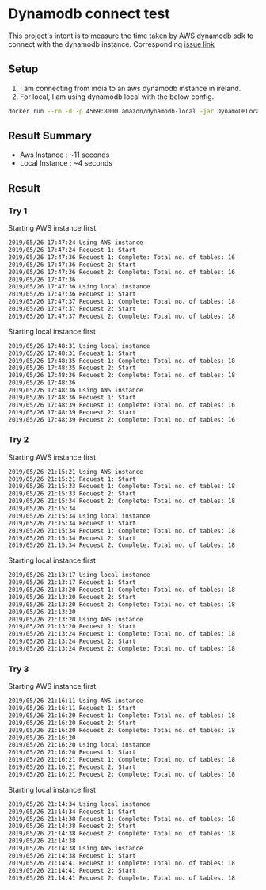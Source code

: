# Dynamodb connect test

This project's intent is to measure the time taken by AWS dynamodb sdk to connect with the dynamodb instance.
Corresponding [issue link](https://github.com/aws/aws-sdk-go/issues/2624)

## Setup

1. I am connecting from india to an aws dynamodb instance in ireland.
2. For local, I am using dynamodb local with the below config.
```bash
docker run --rm -d -p 4569:8000 amazon/dynamodb-local -jar DynamoDBLocal.jar -inMemory -sharedDb
```

## Result Summary

- Aws Instance   : ~11 seconds
- Local Instance :  ~4 seconds

## Result

### Try 1

Starting AWS instance first
```bash
2019/05/26 17:47:24 Using AWS instance
2019/05/26 17:47:24 Request 1: Start
2019/05/26 17:47:36 Request 1: Complete: Total no. of tables: 16
2019/05/26 17:47:36 Request 2: Start
2019/05/26 17:47:36 Request 2: Complete: Total no. of tables: 16
2019/05/26 17:47:36
2019/05/26 17:47:36 Using local instance
2019/05/26 17:47:36 Request 1: Start
2019/05/26 17:47:37 Request 1: Complete: Total no. of tables: 18
2019/05/26 17:47:37 Request 2: Start
2019/05/26 17:47:37 Request 2: Complete: Total no. of tables: 18
```

Starting local instance first
```bash
2019/05/26 17:48:31 Using local instance
2019/05/26 17:48:31 Request 1: Start
2019/05/26 17:48:35 Request 1: Complete: Total no. of tables: 18
2019/05/26 17:48:35 Request 2: Start
2019/05/26 17:48:36 Request 2: Complete: Total no. of tables: 18
2019/05/26 17:48:36
2019/05/26 17:48:36 Using AWS instance
2019/05/26 17:48:36 Request 1: Start
2019/05/26 17:48:39 Request 1: Complete: Total no. of tables: 16
2019/05/26 17:48:39 Request 2: Start
2019/05/26 17:48:39 Request 2: Complete: Total no. of tables: 16
```

### Try 2

Starting AWS instance first
```bash
2019/05/26 21:15:21 Using AWS instance
2019/05/26 21:15:21 Request 1: Start
2019/05/26 21:15:33 Request 1: Complete: Total no. of tables: 18
2019/05/26 21:15:33 Request 2: Start
2019/05/26 21:15:34 Request 2: Complete: Total no. of tables: 18
2019/05/26 21:15:34
2019/05/26 21:15:34 Using local instance
2019/05/26 21:15:34 Request 1: Start
2019/05/26 21:15:34 Request 1: Complete: Total no. of tables: 18
2019/05/26 21:15:34 Request 2: Start
2019/05/26 21:15:34 Request 2: Complete: Total no. of tables: 18
```

Starting local instance first
```bash
2019/05/26 21:13:17 Using local instance
2019/05/26 21:13:17 Request 1: Start
2019/05/26 21:13:20 Request 1: Complete: Total no. of tables: 18
2019/05/26 21:13:20 Request 2: Start
2019/05/26 21:13:20 Request 2: Complete: Total no. of tables: 18
2019/05/26 21:13:20
2019/05/26 21:13:20 Using AWS instance
2019/05/26 21:13:20 Request 1: Start
2019/05/26 21:13:24 Request 1: Complete: Total no. of tables: 18
2019/05/26 21:13:24 Request 2: Start
2019/05/26 21:13:24 Request 2: Complete: Total no. of tables: 18
```

### Try 3

Starting AWS instance first
```bash
2019/05/26 21:16:11 Using AWS instance
2019/05/26 21:16:11 Request 1: Start
2019/05/26 21:16:20 Request 1: Complete: Total no. of tables: 18
2019/05/26 21:16:20 Request 2: Start
2019/05/26 21:16:20 Request 2: Complete: Total no. of tables: 18
2019/05/26 21:16:20
2019/05/26 21:16:20 Using local instance
2019/05/26 21:16:20 Request 1: Start
2019/05/26 21:16:21 Request 1: Complete: Total no. of tables: 18
2019/05/26 21:16:21 Request 2: Start
2019/05/26 21:16:21 Request 2: Complete: Total no. of tables: 18
```

Starting local instance first
```bash
2019/05/26 21:14:34 Using local instance
2019/05/26 21:14:34 Request 1: Start
2019/05/26 21:14:38 Request 1: Complete: Total no. of tables: 18
2019/05/26 21:14:38 Request 2: Start
2019/05/26 21:14:38 Request 2: Complete: Total no. of tables: 18
2019/05/26 21:14:38
2019/05/26 21:14:38 Using AWS instance
2019/05/26 21:14:38 Request 1: Start
2019/05/26 21:14:41 Request 1: Complete: Total no. of tables: 18
2019/05/26 21:14:41 Request 2: Start
2019/05/26 21:14:41 Request 2: Complete: Total no. of tables: 18
```